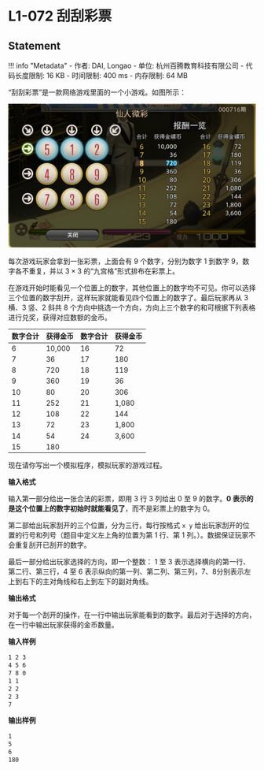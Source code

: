 
# L1-072 刮刮彩票

## Statement

!!! info "Metadata"
    - 作者: DAI, Longao
    - 单位: 杭州百腾教育科技有限公司
    - 代码长度限制: 16 KB
    - 时间限制: 400 ms
    - 内存限制: 64 MB

“刮刮彩票”是一款网络游戏里面的一个小游戏。如图所示：

![-362960_55cb6a89bf693.png](./statement-assets/e6f4f992-0e14-4a9f-bd2e-353c109dd196.png)

每次游戏玩家会拿到一张彩票，上面会有 9 个数字，分别为数字 1 到数字 9，数字各不重复，并以 $3\times3$ 的“九宫格”形式排布在彩票上。

在游戏开始时能看见一个位置上的数字，其他位置上的数字均不可见。你可以选择三个位置的数字刮开，这样玩家就能看见四个位置上的数字了。最后玩家再从 3 横、3 竖、2 斜共 8 个方向中挑选一个方向，方向上三个数字的和可根据下列表格进行兑奖，获得对应数额的金币。


| 数字合计 | 获得金币 | 数字合计 | 获得金币 |
| -------- | -------- | -------- | -------- |
| 6     | 10,000     | 16     | 72     |
| 7     | 36     | 17     | 180     |
| 8     | 720     | 18     | 119     |
| 9     | 360     | 19     | 36     |
| 10     | 80     | 20     | 306     |
| 11    | 252     | 21     | 1,080     |
| 12    | 108     | 22    | 144     |
| 13    | 72     | 23    | 1,800     |
| 14    | 54     | 24    | 3,600     |
| 15    | 180     |      ||      |



现在请你写出一个模拟程序，模拟玩家的游戏过程。

**输入格式**

输入第一部分给出一张合法的彩票，即用 3 行 3 列给出 0 至 9 的数字。**0 表示的是这个位置上的数字初始时就能看见了**，而不是彩票上的数字为 0。

第二部给出玩家刮开的三个位置，分为三行，每行按格式 `x y` 给出玩家刮开的位置的行号和列号（题目中定义左上角的位置为第 1 行、第 1 列。）。数据保证玩家不会重复刮开已刮开的数字。

最后一部分给出玩家选择的方向，即一个整数： 1 至 3 表示选择横向的第一行、第二行、第三行，4 至 6 表示纵向的第一列、第二列、第三列，7、8分别表示左上到右下的主对角线和右上到左下的副对角线。

**输出格式**

对于每一个刮开的操作，在一行中输出玩家能看到的数字。最后对于选择的方向，在一行中输出玩家获得的金币数量。

**输入样例**

```plaintext
1 2 3
4 5 6
7 8 0
1 1
2 2
2 3
7
```

**输出样例**

```plaintext
1
5
6
180
```

